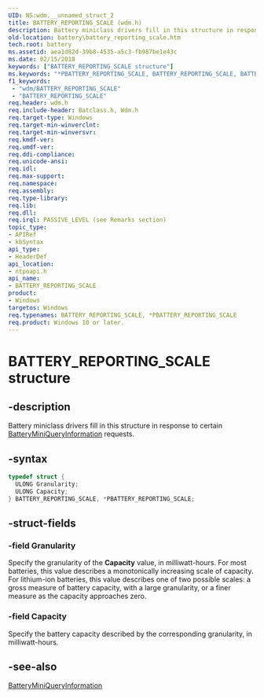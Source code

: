 ```yaml
---
UID: NS:wdm.__unnamed_struct_2
title: BATTERY_REPORTING_SCALE (wdm.h)
description: Battery miniclass drivers fill in this structure in response to certain BatteryMiniQueryInformation requests.
old-location: battery\battery_reporting_scale.htm
tech.root: battery
ms.assetid: aea1d82d-39b8-4535-a5c3-fb987be1e43c
ms.date: 02/15/2018
keywords: ["BATTERY_REPORTING_SCALE structure"]
ms.keywords: "*PBATTERY_REPORTING_SCALE, BATTERY_REPORTING_SCALE, BATTERY_REPORTING_SCALE structure [Battery Devices], PBATTERY_REPORTING_SCALE, PBATTERY_REPORTING_SCALE structure pointer [Battery Devices], bat-struct_6ecc4955-56b0-4c92-9ce2-46bcd7d6b273.xml, battery.battery_reporting_scale, ntpoapi/BATTERY_REPORTING_SCALE, ntpoapi/PBATTERY_REPORTING_SCALE"
f1_keywords:
 - "wdm/BATTERY_REPORTING_SCALE"
 - "BATTERY_REPORTING_SCALE"
req.header: wdm.h
req.include-header: Batclass.h, Wdm.h
req.target-type: Windows
req.target-min-winverclnt:
req.target-min-winversvr:
req.kmdf-ver:
req.umdf-ver:
req.ddi-compliance:
req.unicode-ansi:
req.idl:
req.max-support:
req.namespace:
req.assembly:
req.type-library:
req.lib:
req.dll:
req.irql: PASSIVE_LEVEL (see Remarks section)
topic_type:
- APIRef
- kbSyntax
api_type:
- HeaderDef
api_location:
- ntpoapi.h
api_name:
- BATTERY_REPORTING_SCALE
product:
- Windows
targetos: Windows
req.typenames: BATTERY_REPORTING_SCALE, *PBATTERY_REPORTING_SCALE
req.product: Windows 10 or later.
---
```


# BATTERY_REPORTING_SCALE structure


## -description


Battery miniclass drivers fill in this structure in response to certain <a href="https://docs.microsoft.com/windows/desktop/api/batclass/nc-batclass-bclass_query_information_callback">BatteryMiniQueryInformation</a> requests.


## -syntax


```cpp
typedef struct {
  ULONG Granularity;
  ULONG Capacity;
} BATTERY_REPORTING_SCALE, *PBATTERY_REPORTING_SCALE;
```


## -struct-fields




### -field Granularity

Specify the granularity of the <b>Capacity</b> value, in milliwatt-hours. For most batteries, this value describes a monotonically increasing scale of capacity. For lithium-ion batteries, this value describes one of two possible scales: a gross measure of battery capacity, with a large granularity, or a finer measure as the capacity approaches zero.


### -field Capacity

Specify the battery capacity described by the corresponding granularity, in milliwatt-hours.


## -see-also

<a href="https://docs.microsoft.com/windows/desktop/api/batclass/nc-batclass-bclass_query_information_callback">BatteryMiniQueryInformation</a>



 

 


